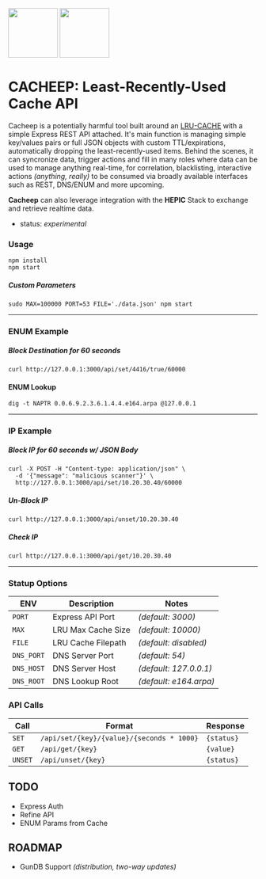 <img src="http://i.imgur.com/Lnmza1J.png" width=100 />
<img src="https://cdn.pixabay.com/photo/2014/04/03/11/59/sheep-312776_960_720.png" width=100 />


# CACHEEP: Least-Recently-Used Cache API

Cacheep is a potentially harmful tool built around an [LRU-CACHE](https://www.npmjs.com/package/lru-cache) with a simple Express REST API attached. It's main function is managing simple key/values pairs or full JSON objects with custom TTL/expirations, automatically dropping the least-recently-used items. Behind the scenes, it can syncronize data, trigger actions and fill in many roles where data can be used to manage anything real-time, for correlation, blacklisting, interactive actions _(anything, really)_ to be consumed via broadly available interfaces such as REST, DNS/ENUM and more upcoming.

__Cacheep__ can also leverage integration with the __HEPIC__ Stack to exchange and retrieve realtime data.

* status: _experimental_

### Usage
```
npm install
npm start
```
##### Custom Parameters
```
sudo MAX=100000 PORT=53 FILE='./data.json' npm start
```
---------

### ENUM Example
##### Block Destination for 60 seconds
```
curl http://127.0.0.1:3000/api/set/4416/true/60000
```
#### ENUM Lookup
```
dig -t NAPTR 0.0.6.9.2.3.6.1.4.4.e164.arpa @127.0.0.1
```
---------

### IP Example

##### Block IP for 60 seconds w/ JSON Body
```
curl -X POST -H "Content-type: application/json" \
  -d '{"message": "malicious scanner"}' \
  http://127.0.0.1:3000/api/set/10.20.30.40/60000
  ```
##### Un-Block IP
```
curl http://127.0.0.1:3000/api/unset/10.20.30.40
```
##### Check IP
```
curl http://127.0.0.1:3000/api/get/10.20.30.40
```

---------

### Statup Options

| ENV  	    | Description  	| Notes  |
|---	           |---	  |---  |
| ```PORT```     | Express API Port   | _(default: 3000)_      |
| ```MAX```      | LRU Max Cache Size | _(default: 10000)_     |
| ```FILE```     | LRU Cache Filepath | _(default: disabled)_  |
| ```DNS_PORT``` | DNS Server Port    | _(default: 54)_        |
| ```DNS_HOST``` | DNS Server Host    | _(default: 127.0.0.1)_ |
| ```DNS_ROOT``` | DNS Lookup Root    | _(default: e164.arpa)_ |


### API Calls

| Call  	    | Format  	| Response  |
|---	    |---	|---  |
| ```SET```  	  | ```/api/set/{key}/{value}/{seconds * 1000}```  	| ```{status}``` |
| ```GET```  	  | ```/api/get/{key}```  	| ```{value}``` |
| ```UNSET```  	| ```/api/unset/{key}```  	| ```{status}``` |





## TODO

* Express Auth
* Refine API
* ENUM Params from Cache

## ROADMAP 

* GunDB Support _(distribution, two-way updates)_
